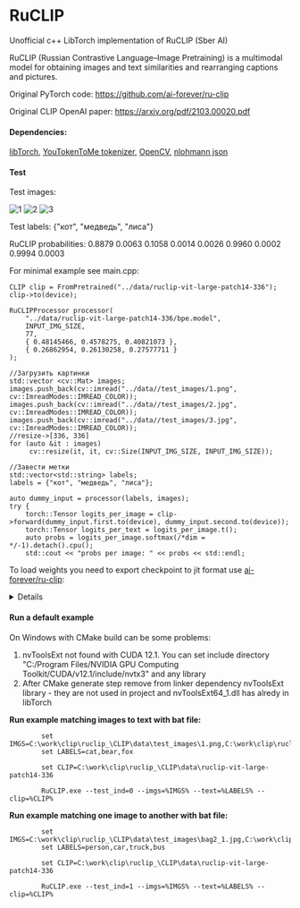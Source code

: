# RuCLIP
Unofficial c++ LibTorch implementation of RuCLIP (Sber AI)

RuCLIP (Russian Contrastive Language–Image Pretraining) is a multimodal model for obtaining images and text similarities and rearranging captions and pictures.

Original PyTorch code: https://github.com/ai-forever/ru-clip

Original CLIP OpenAI paper: https://arxiv.org/pdf/2103.00020.pdf

#### Dependencies: 
[libTorch](https://pytorch.org), 
[YouTokenToMe tokenizer](https://github.com/VKCOM/YouTokenToMe), 
[OpenCV](https://opencv.org/releases/), 
[nlohmann json](https://github.com/nlohmann/json) 

#### Test

Test images:

![1](https://github.com/DeliriumV01D/RuCLIP/assets/46240032/2a006f77-30c8-45a7-b2c5-928899f2db8a)
![2](https://github.com/DeliriumV01D/RuCLIP/assets/46240032/2cd7364c-6368-4658-a2cb-c3350e8abfa7)
![3](https://github.com/DeliriumV01D/RuCLIP/assets/46240032/aea25ee6-a9a6-4fd8-b435-dc8a4c17b009)

Test labels:
{"кот", "медведь", "лиса"}

RuCLIP probabilities:
 0.8879  0.0063  0.1058
 0.0014  0.0026  0.9960
 0.0002  0.9994  0.0003

For minimal example see main.cpp:

	CLIP clip = FromPretrained("../data/ruclip-vit-large-patch14-336");
	clip->to(device);

	RuCLIPProcessor processor(
		"../data/ruclip-vit-large-patch14-336/bpe.model",
		INPUT_IMG_SIZE,
		77,
		{ 0.48145466, 0.4578275, 0.40821073 },
		{ 0.26862954, 0.26130258, 0.27577711 }
	);

	//Загрузить картинки
	std::vector <cv::Mat> images;
	images.push_back(cv::imread("../data//test_images/1.png", cv::ImreadModes::IMREAD_COLOR));
	images.push_back(cv::imread("../data//test_images/2.jpg", cv::ImreadModes::IMREAD_COLOR));
	images.push_back(cv::imread("../data//test_images/3.jpg", cv::ImreadModes::IMREAD_COLOR));
	//resize->[336, 336]
	for (auto &it : images)
		 cv::resize(it, it, cv::Size(INPUT_IMG_SIZE, INPUT_IMG_SIZE));

	//Завести метки
	std::vector<std::string> labels;
	labels = {"кот", "медведь", "лиса"};

	auto dummy_input = processor(labels, images);
	try {
		torch::Tensor logits_per_image = clip->forward(dummy_input.first.to(device), dummy_input.second.to(device));
		torch::Tensor logits_per_text = logits_per_image.t();
		auto probs = logits_per_image.softmax(/*dim = */-1).detach().cpu();
		std::cout << "probs per image: " << probs << std::endl;

  To load weights you need to export checkpoint to jit format use [ai-forever/ru-clip](https://github.com/ai-forever/ru-clip):
<details>

	import ruclip
	import torch
	import base64
	import requests
	from PIL import Image
	from io import BytesIO
	import matplotlib.pyplot as plt

	def save_clip_model(clip_name:str, size:int, device:str):
    	clip, processor = ruclip.load(clip_name, device=device)


    	# prepare images
    	bs4_urls = requests.get('https://raw.githubusercontent.com/ai-forever/ru-dolph/master/pics/pipelines/cats_vs_dogs_bs4.json').json()
    	images = [Image.open(BytesIO(base64.b64decode(bs4_url))) for bs4_url in bs4_urls]

    	# prepare classes
    	classes = ['кошка', 'собака']
    	templates = ['{}', 'это {}', 'на картинке {}', 'это {}, домашнее животное']

    	# predict
    	predictor = ruclip.Predictor(clip, processor, device, bs=8, templates=templates)
    	with torch.no_grad():
        	text_latents = predictor.get_text_latents(classes)
        	print("text_latents: ", text_latents.size())
        	print("text_latents: ", text_latents)
        	pred_labels = predictor.run(images, text_latents)

    	# show results
    	f, ax = plt.subplots(2,4, figsize=(12,6))
    	for i, (pil_img, pred_label) in enumerate(zip(images, pred_labels)):
        	ax[i//4, i%4].imshow(pil_img)
        	ax[i//4, i%4].set_title(classes[pred_label])
    	plt.show()
    
    	var=(torch.ones((1, 77)).long(), torch.ones((1, 3, size, size)))  
    	traced_script_module = torch.jit.trace(clip, var)
    	traced_script_module.save("saves/" + clip_name + ".zip")

	#device = 'cuda'
	device = 'cpu'

	clip_name = 'ruclip-vit-large-patch14-336'
	size = 336
	save_clip_model(clip_name, size, device)
</details>

#### Run a default example

On Windows with CMake build can be some problems:
1. nvToolsExt not found with CUDA 12.1. You can set include directory "C:/Program Files/NVIDIA GPU Computing Toolkit/CUDA/v12.1/include/nvtx3" and any library
2. After CMake generate step remove from linker dependency nvToolsExt library - they are not used in project and nvToolsExt64_1.dll has alredy in libTorch


**Run example matching images to text with bat file:**

            set IMGS=C:\work\clip\ruclip_\CLIP\data\test_images\1.png,C:\work\clip\ruclip_\CLIP\data\test_images\2.jpg,C:\work\clip\ruclip_\CLIP\data\test_images\3.jpg
            set LABELS=cat,bear,fox

            set CLIP=C:\work\clip\ruclip_\CLIP\data\ruclip-vit-large-patch14-336

            RuCLIP.exe --test_ind=0 --imgs=%IMGS% --text=%LABELS% --clip=%CLIP%

**Run example matching one image to another with bat file:**

            set IMGS=C:\work\clip\ruclip_\CLIP\data\test_images\bag2_1.jpg,C:\work\clip\ruclip_\CLIP\data\test_images\bag0_0.jpg,C:\work\clip\ruclip_\CLIP\data\test_images\bag1_0.jpg,C:\work\clip\ruclip_\CLIP\data\test_images\bag2_0.jpg,C:\work\clip\ruclip_\CLIP\data\test_images\bag2_2.jpg,C:\work\clip\ruclip_\CLIP\data\test_images\bag5_2.jpg
            set LABELS=person,car,truck,bus

            set CLIP=C:\work\clip\ruclip_\CLIP\data\ruclip-vit-large-patch14-336

            RuCLIP.exe --test_ind=1 --imgs=%IMGS% --text=%LABELS% --clip=%CLIP%






